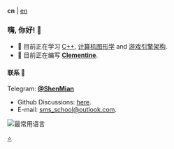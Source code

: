 **cn** | [en]

### 嗨, 你好! 👋

- 🌱 目前正在学习 [C++], [计算机图形学] and [游戏引擎架构].
- 🔭 目前正在编写 [**Clementine**](https://github.com/ShenMian/Clementine).

#### 联系 💬
Telegram: [**@ShenMian**](https://t.me/shenmian)  
- Github Discussions: [here](https://github.com/ShenMian/ShenMian/discussions).
- E-mail: sms_school@outlook.com.

![最常用语言](https://github-readme-stats.vercel.app/api/top-langs/?username=ShenMian&theme=dark&layout=compact)

[:star:](Stars.md)

[en]: README.md

[C++]: https://github.com/ShenMian/Notes/tree/master/%E7%A8%8B%E5%BA%8F%E8%AE%BE%E8%AE%A1%E8%AF%AD%E8%A8%80%20-%20Programming%20Language/C%2B%2B
[计算机图形学]: https://github.com/ShenMian/Notes/tree/master/%E8%AE%A1%E7%AE%97%E6%9C%BA%E5%9B%BE%E5%BD%A2%E5%AD%A6%20-%20Computer%20Graphics
[游戏引擎架构]: https://github.com/ShenMian/Notes/tree/master/%E6%B8%B8%E6%88%8F%E5%BC%95%E6%93%8E%E6%9E%B6%E6%9E%84%20-%20Game%20Engine%20Architecture

<!--
- 👯 I’m looking to collaborate on ...
- 🤔 I’m looking for help with ...
-  Ask me about ...
- 😄 Pronouns: ...
- ⚡ Fun fact: ...
-->
